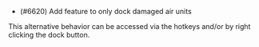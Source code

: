 - (#6620) Add feature to only dock damaged air units

This alternative behavior can be accessed via the hotkeys and/or by right clicking the dock button.
